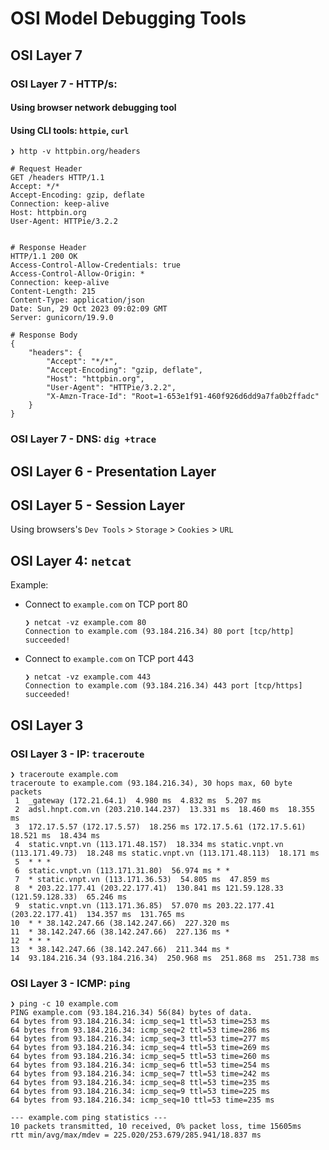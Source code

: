 # OSI Model Debugging Tools

## OSI Layer 7

### OSI Layer 7 - HTTP/s:

#### Using browser network debugging tool

#### Using CLI tools: `httpie`, `curl`

```shell
❯ http -v httpbin.org/headers

# Request Header
GET /headers HTTP/1.1
Accept: */*
Accept-Encoding: gzip, deflate
Connection: keep-alive
Host: httpbin.org
User-Agent: HTTPie/3.2.2


# Response Header
HTTP/1.1 200 OK
Access-Control-Allow-Credentials: true
Access-Control-Allow-Origin: *
Connection: keep-alive
Content-Length: 215
Content-Type: application/json
Date: Sun, 29 Oct 2023 09:02:09 GMT
Server: gunicorn/19.9.0

# Response Body
{
    "headers": {
        "Accept": "*/*",
        "Accept-Encoding": "gzip, deflate",
        "Host": "httpbin.org",
        "User-Agent": "HTTPie/3.2.2",
        "X-Amzn-Trace-Id": "Root=1-653e1f91-460f926d6dd9a7fa0b2ffadc"
    }
}
```

### OSI Layer 7 - DNS: `dig +trace`

## OSI Layer 6 - Presentation Layer

## OSI Layer 5 - Session Layer

Using browsers's `Dev Tools` > `Storage` > `Cookies` > `URL`

## OSI Layer 4: `netcat`

Example:

- Connect to `example.com` on TCP port 80

  ```shell
  ❯ netcat -vz example.com 80
  Connection to example.com (93.184.216.34) 80 port [tcp/http] succeeded!
  ```

- Connect to `example.com` on TCP port 443

  ```shell
  ❯ netcat -vz example.com 443
  Connection to example.com (93.184.216.34) 443 port [tcp/https] succeeded!
  ```

## OSI Layer 3

### OSI Layer 3 - IP: `traceroute`

```shell
❯ traceroute example.com
traceroute to example.com (93.184.216.34), 30 hops max, 60 byte packets
 1  _gateway (172.21.64.1)  4.980 ms  4.832 ms  5.207 ms
 2  adsl.hnpt.com.vn (203.210.144.237)  13.331 ms  18.460 ms  18.355 ms
 3  172.17.5.57 (172.17.5.57)  18.256 ms 172.17.5.61 (172.17.5.61)  18.521 ms  18.434 ms
 4  static.vnpt.vn (113.171.48.157)  18.334 ms static.vnpt.vn (113.171.49.73)  18.248 ms static.vnpt.vn (113.171.48.113)  18.171 ms
 5  * * *
 6  static.vnpt.vn (113.171.31.80)  56.974 ms * *
 7  * static.vnpt.vn (113.171.36.53)  54.805 ms  47.859 ms
 8  * 203.22.177.41 (203.22.177.41)  130.841 ms 121.59.128.33 (121.59.128.33)  65.246 ms
 9  static.vnpt.vn (113.171.36.85)  57.070 ms 203.22.177.41 (203.22.177.41)  134.357 ms  131.765 ms
10  * * 38.142.247.66 (38.142.247.66)  227.320 ms
11  * 38.142.247.66 (38.142.247.66)  227.136 ms *
12  * * *
13  * 38.142.247.66 (38.142.247.66)  211.344 ms *
14  93.184.216.34 (93.184.216.34)  250.968 ms  251.868 ms  251.738 ms
```

### OSI Layer 3 - ICMP: `ping`

```shell
❯ ping -c 10 example.com
PING example.com (93.184.216.34) 56(84) bytes of data.
64 bytes from 93.184.216.34: icmp_seq=1 ttl=53 time=253 ms
64 bytes from 93.184.216.34: icmp_seq=2 ttl=53 time=286 ms
64 bytes from 93.184.216.34: icmp_seq=3 ttl=53 time=277 ms
64 bytes from 93.184.216.34: icmp_seq=4 ttl=53 time=269 ms
64 bytes from 93.184.216.34: icmp_seq=5 ttl=53 time=260 ms
64 bytes from 93.184.216.34: icmp_seq=6 ttl=53 time=254 ms
64 bytes from 93.184.216.34: icmp_seq=7 ttl=53 time=242 ms
64 bytes from 93.184.216.34: icmp_seq=8 ttl=53 time=235 ms
64 bytes from 93.184.216.34: icmp_seq=9 ttl=53 time=225 ms
64 bytes from 93.184.216.34: icmp_seq=10 ttl=53 time=235 ms

--- example.com ping statistics ---
10 packets transmitted, 10 received, 0% packet loss, time 15605ms
rtt min/avg/max/mdev = 225.020/253.679/285.941/18.837 ms
```
